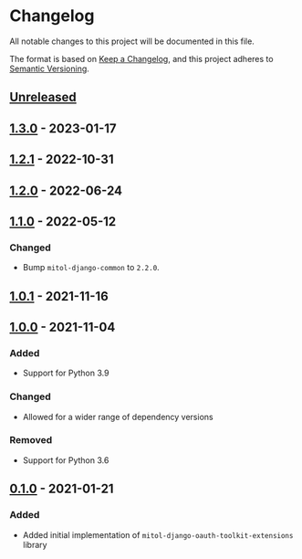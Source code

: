 # Changelog
All notable changes to this project will be documented in this file.

The format is based on [Keep a Changelog](https://keepachangelog.com/en/1.0.0/),
and this project adheres to [Semantic Versioning](https://semver.org/spec/v2.0.0.html).

## [Unreleased]

## [1.3.0] - 2023-01-17

## [1.2.1] - 2022-10-31

## [1.2.0] - 2022-06-24

## [1.1.0] - 2022-05-12

### Changed
- Bump `mitol-django-common` to `2.2.0`.

## [1.0.1] - 2021-11-16

## [1.0.0] - 2021-11-04

### Added
- Support for Python 3.9

### Changed

- Allowed for a wider range of dependency versions

### Removed
- Support for Python 3.6

## [0.1.0] - 2021-01-21

### Added

- Added initial implementation of `mitol-django-oauth-toolkit-extensions` library

[Unreleased]: https://github.com/mitodl/ol-django/compare/mitol-django-oauth-toolkit-extensions/v1.3.0...HEAD
[1.3.0]: https://github.com/mitodl/ol-django/compare/mitol-django-oauth-toolkit-extensions/v1.2.1...mitol-django-oauth-toolkit-extensions/v1.3.0
[1.2.1]: https://github.com/mitodl/ol-django/compare/mitol-django-oauth-toolkit-extensions/v1.2.0...mitol-django-oauth-toolkit-extensions/v1.2.1
[1.2.0]: https://github.com/mitodl/ol-django/compare/mitol-django-oauth-toolkit-extensions/v1.1.0...mitol-django-oauth-toolkit-extensions/v1.2.0
[1.1.0]: https://github.com/mitodl/ol-django/compare/mitol-django-oauth-toolkit-extensions/v1.0.1...mitol-django-oauth-toolkit-extensions/v1.1.0
[1.0.1]: https://github.com/mitodl/ol-django/compare/mitol-django-oauth-toolkit-extensions/v1.0.0...mitol-django-oauth-toolkit-extensions/v1.0.1
[1.0.0]: https://github.com/mitodl/ol-django/compare/mitol-django-oauth-toolkit-extensions/v0.1.0...mitol-django-oauth-toolkit-extensions/v1.0.0
[0.1.0]: https://github.com/mitodl/ol-django/compare/ffca0142e4bfea14881047d3af168bd4aa32f6fa...mitol-django-oauth-toolkit-extensions/v0.1.0
